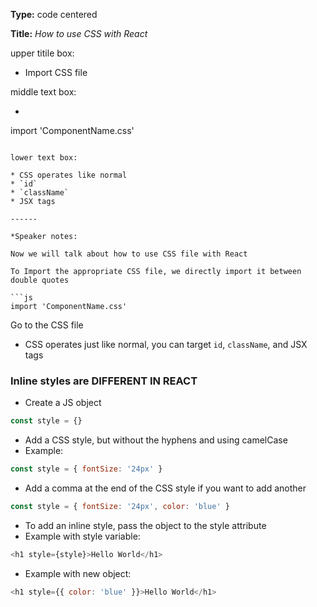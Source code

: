 **Type:** code centered

**Title:** *How to use CSS with React*

upper titile box:

* Import CSS file

middle text box:

* ```js
import 'ComponentName.css'
  ```

lower text box:

* CSS operates like normal
* `id`
  * `className`
  * JSX tags

------

*Speaker notes: 

Now we will talk about how to use CSS file with React

To Import the appropriate CSS file, we directly import it between double quotes

```js
import 'ComponentName.css'
```



Go to the CSS file

- CSS operates just like normal, you can target `id`, `className`, and JSX tags

  

### Inline styles are DIFFERENT IN REACT

- Create a JS object

```js
const style = {}
```

- Add a CSS style, but without the hyphens and using camelCase
- Example:

```js
const style = { fontSize: '24px' }
```

- Add a comma at the end of the CSS style if you want to add another

```js
const style = { fontSize: '24px', color: 'blue' }
```

- To add an inline style, pass the object to the style attribute
- Example with style variable:

```js
<h1 style={style}>Hello World</h1>
```

- Example with new object:

```js
<h1 style={{ color: 'blue' }}>Hello World</h1>
```

